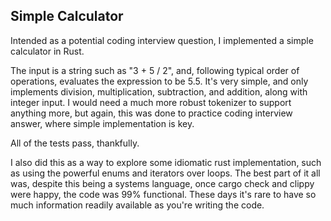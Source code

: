 ## Simple Calculator
Intended as a potential coding interview question, I implemented a simple calculator in Rust.

The input is a string such as "3 + 5 / 2", and, following typical order of operations, evaluates the expression to be 5.5. It's very simple, and only implements division, multiplication, subtraction, and addition, along with integer input. I would need a much more robust tokenizer to support anything more, but again, this was done to practice coding interview answer, where simple implementation is key.

All of the tests pass, thankfully.

I also did this as a way to explore some idiomatic rust implementation, such as using the powerful enums and iterators over loops. The best part of it all was, despite this being a systems language, once cargo check and clippy were happy, the code was 99% functional. These days it's rare to have so much information readily available as you're writing the code.